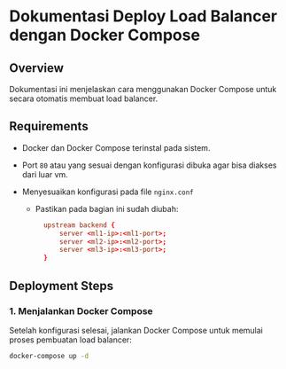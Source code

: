 # Dokumentasi Deploy Load Balancer dengan Docker Compose

## Overview

Dokumentasi ini menjelaskan cara menggunakan Docker Compose untuk secara otomatis membuat load balancer.

## Requirements

- Docker dan Docker Compose terinstal pada sistem.
- Port `80` atau yang sesuai dengan konfigurasi dibuka agar bisa diakses dari luar vm.
- Menyesuaikan konfigurasi pada file `nginx.conf`

  - Pastikan pada bagian ini sudah diubah:

    ```conf
      upstream backend {
          server <ml1-ip>:<ml1-port>;
          server <ml2-ip>:<ml2-port>;
          server <ml3-ip>:<ml3-port>;
      }
    ```

## Deployment Steps

### 1. Menjalankan Docker Compose

Setelah konfigurasi selesai, jalankan Docker Compose untuk memulai proses pembuatan load balancer:

```sh
docker-compose up -d
```
